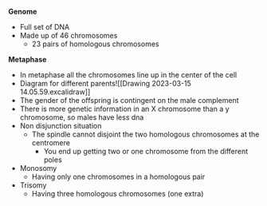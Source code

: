 **Genome**
- Full set of DNA
- Made up of 46 chromosomes 
	- 23 pairs of homologous chromosomes

**Metaphase**
- In metaphase all the chromosomes line up in the center of the cell
- Diagram for different parents![[Drawing 2023-03-15 14.05.59.excalidraw]]
- The gender of the offspring is contingent on the male complement
- There is more genetic information in an X chromosome than a y chromosome, so males have less dna 
- Non disjunction situation
	- The spindle cannot disjoint the two homologous chromosomes at the centromere
		- You end up getting two or one chromosome from the different poles
- Monosomy
	- Having only one chromosomes in a homologous pair
- Trisomy
	- Having three homologous chromosomes (one extra)